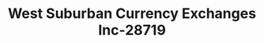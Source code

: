 ---
f_zip-code: 60056
f_state-code: IL
title: West Suburban Currency Exchanges Inc-28719
f_phone: 847-759-4600
f_city-only: Mount Prospect
f_address: 1725 West Algonquin Road Mount Prospect
f_location-unique-id: '28719'
slug: west-suburban-currency-exchanges-inc-28719
updated-on: '2024-05-30T13:46:58.046Z'
created-on: '2024-05-30T13:36:59.803Z'
published-on: '2024-05-30T13:54:32.469Z'
f_city-state: cms/city/mount-prospect-il.md
f_company: cms/company/west-suburban-currency-exchanges-inc.md
f_state: cms/state/illinois.md
layout: '[payday-loan].html'
tags: payday-loan
---